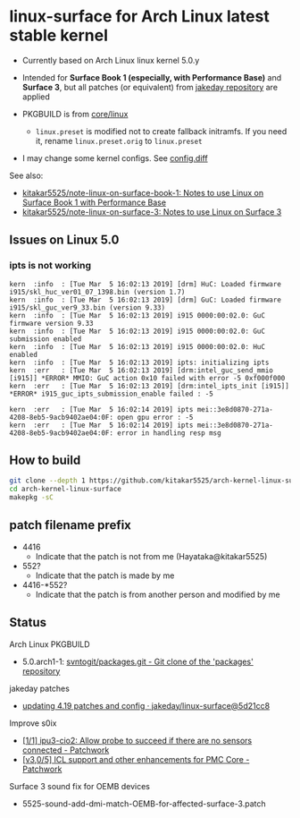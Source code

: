 # linux-surface for Arch Linux latest stable kernel

- Currently based on Arch Linux linux kernel 5.0.y

- Intended for **Surface Book 1 (especially, with Performance Base)** and **Surface 3**, but all patches (or equivalent) from [jakeday repository](https://github.com/jakeday/linux-surface) are applied

- PKGBUILD is from [core/linux](https://git.archlinux.org/svntogit/packages.git/?h=packages/linux)
	- `linux.preset` is modified not to create fallback initramfs. If you need it, rename `linux.preset.orig` to `linux.preset`

- I may change some kernel configs. See [config.diff](config.diff)

See also:
- [kitakar5525/note-linux-on-surface-book-1: Notes to use Linux on Surface Book 1 with Performance Base](https://github.com/kitakar5525/note-linux-on-surface-book-1)
- [kitakar5525/note-linux-on-surface-3: Notes to use Linux on Surface 3](https://github.com/kitakar5525/note-linux-on-surface-3)



## Issues on Linux 5.0

### ipts is not working

```
kern  :info  : [Tue Mar  5 16:02:13 2019] [drm] HuC: Loaded firmware i915/skl_huc_ver01_07_1398.bin (version 1.7)
kern  :info  : [Tue Mar  5 16:02:13 2019] [drm] GuC: Loaded firmware i915/skl_guc_ver9_33.bin (version 9.33)
kern  :info  : [Tue Mar  5 16:02:13 2019] i915 0000:00:02.0: GuC firmware version 9.33
kern  :info  : [Tue Mar  5 16:02:13 2019] i915 0000:00:02.0: GuC submission enabled
kern  :info  : [Tue Mar  5 16:02:13 2019] i915 0000:00:02.0: HuC enabled
kern  :info  : [Tue Mar  5 16:02:13 2019] ipts: initializing ipts
kern  :err   : [Tue Mar  5 16:02:13 2019] [drm:intel_guc_send_mmio [i915]] *ERROR* MMIO: GuC action 0x10 failed with error -5 0xf000f000
kern  :err   : [Tue Mar  5 16:02:13 2019] [drm:intel_ipts_init [i915]] *ERROR* i915_guc_ipts_submission_enable failed : -5

kern  :err   : [Tue Mar  5 16:02:14 2019] ipts mei::3e8d0870-271a-4208-8eb5-9acb9402ae04:0F: open gpu error : -5
kern  :err   : [Tue Mar  5 16:02:14 2019] ipts mei::3e8d0870-271a-4208-8eb5-9acb9402ae04:0F: error in handling resp msg
```



## How to build

```bash
git clone --depth 1 https://github.com/kitakar5525/arch-kernel-linux-surface
cd arch-kernel-linux-surface
makepkg -sC
```



## patch filename prefix

- 4416
	- Indicate that the patch is not from me (Hayataka@kitakar5525)
- 552?
	- Indicate that the patch is made by me
- 4416-*552?
	- Indicate that the patch is from another person and modified by me



## Status

Arch Linux PKGBUILD
- 5.0.arch1-1: [svntogit/packages.git - Git clone of the 'packages' repository](https://git.archlinux.org/svntogit/packages.git/commit/trunk?h=packages/linux&id=88bced9118156f0e11267dbab1bfdb77cada9022)

jakeday patches
- [updating 4.19 patches and config · jakeday/linux-surface@5d21cc8](https://github.com/jakeday/linux-surface/commit/5d21cc824c9b41e65f92fdebcbcccd2181b9393f)

Improve s0ix
- [[1/1] ipu3-cio2: Allow probe to succeed if there are no sensors connected - Patchwork](https://patchwork.kernel.org/patch/10714257/)
- [[v3,0/5] ICL support and other enhancements for PMC Core - Patchwork](https://patchwork.kernel.org/cover/10812541/)

Surface 3 sound fix for OEMB devices
- 5525-sound-add-dmi-match-OEMB-for-affected-surface-3.patch